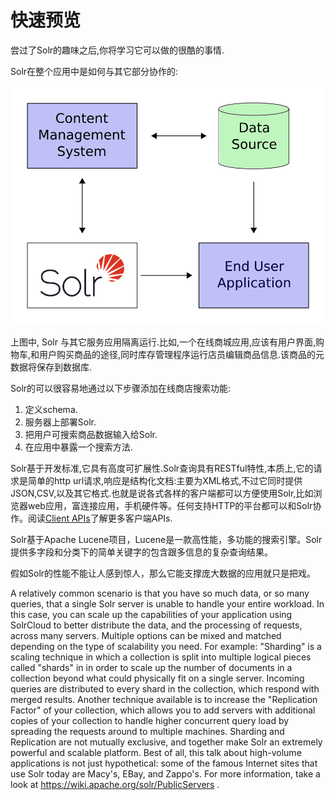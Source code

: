 # 快速预览

尝过了Solr的趣味之后,你将学习它可以做的很酷的事情.

Solr在整个应用中是如何与其它部分协作的:

![integrate](integrate.png)

上图中, Solr 与其它服务应用隔离运行.比如,一个在线商城应用,应该有用户界面,购物车,和用户购买商品的途径,同时库存管理程序运行店员编辑商品信息.该商品的元数据将保存到数据库.

Solr的可以很容易地通过以下步骤添加在线商店搜索功能:

1. 定义schema.
2. 服务器上部署Solr.
3. 把用户可搜索商品数据输入给Solr.
4. 在应用中暴露一个搜索方法.

Solr基于开发标准,它具有高度可扩展性.Solr查询具有RESTful特性,本质上,它的请求是简单的http url请求,响应是结构化文档:主要为XML格式,不过它同时提供JSON,CSV,以及其它格式.也就是说各式各样的客户端都可以方便使用Solr,比如浏览器web应用，富连接应用，手机硬件等。任何支持HTTP的平台都可以和Solr协作。阅读[Client APIs](/api.md)了解更多客户端APIs.

Solr基于Apache Lucene项目，Lucene是一款高性能，多功能的搜索引擎。Solr提供多字段和分类下的简单关键字的包含跟多信息的复杂查询结果。

假如Solr的性能不能让人感到惊人，那么它能支撑庞大数据的应用就只是把戏。

A relatively common scenario is that you have so much data, or so many queries, that a single Solr server is unable
to handle your entire workload. In this case, you can scale up the capabilities of your application using SolrCloud to
better distribute the data, and the processing of requests, across many servers. Multiple options can be mixed and
matched depending on the type of scalability you need.
For example: "Sharding" is a scaling technique in which a collection is split into multiple logical pieces called
"shards" in in order to scale up the number of documents in a collection beyond what could physically fit on a single
server. Incoming queries are distributed to every shard in the collection, which respond with merged results.
Another technique available is to increase the "Replication Factor" of your collection, which allows you to add
servers with additional copies of your collection to handle higher concurrent query load by spreading the requests
around to multiple machines. Sharding and Replication are not mutually exclusive, and together make Solr an
extremely powerful and scalable platform.
Best of all, this talk about high-volume applications is not just hypothetical: some of the famous Internet sites that
use Solr today are Macy's, EBay, and Zappo's.
For more information, take a look at https://wiki.apache.org/solr/PublicServers .